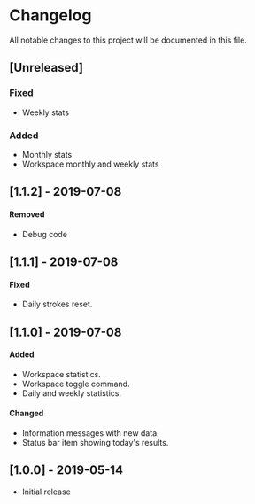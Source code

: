 # Changelog
All notable changes to this project will be documented in this file.

## [Unreleased]
### Fixed
- Weekly stats

### Added
- Monthly stats
- Workspace monthly and weekly stats

## [1.1.2] - 2019-07-08
#### Removed
- Debug code

## [1.1.1] - 2019-07-08
#### Fixed
- Daily strokes reset.

## [1.1.0] - 2019-07-08
#### Added
- Workspace statistics.
- Workspace toggle command.
- Daily and weekly statistics.
#### Changed
- Information messages with new data.
- Status bar item showing today's results.

## [1.0.0] - 2019-05-14
- Initial release